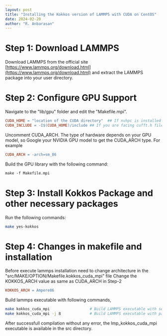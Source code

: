 ```yaml
---
layout: post
title: "Installing the Kokkos version of LAMMPS with CUDA on CentOS"
date: 2024-02-20
author: "R. Anbarasan"
---
```


# Step 1: Download LAMMPS

Download LAMMPS from the official site [https://www.lammps.org/download.html](https://www.lammps.org/download.html) and extract the LAMMPS package into your user directory.

# Step 2: Configure GPU Support

Navigate to the "lib/gpu" folder and edit the "Makefile.mpi".

```makefile
CUDA_HOME = "location of the CUDA directory"  ## If nvhpc is installed on the system change the path of the cuda
CUDA_INCLUDE = -I$(CUDA_HOME)/include ## If you are facing cufft.h file missing locate the path of cufft.h file using "locate lcufft.h" and add path 
```

Uncomment CUDA_ARCH. The type of hardware depends on your GPU model, so Google your NVIDIA GPU model to get the CUDA_ARCH type.
For example
```makefile
CUDA_ARCH = -arch=sm_86
```
Build the GPU library with the following command:
```makefile
make -f Makefile.mpi
```
# Step 3: Install Kokkos Package and other necessary packages
Run the following commands:
```bash
make yes-kokkos
```
# Step 4: Changes in makefile and installation
Before execute lammps installation need to change architecture in the "src/MAKE/OPTION/Makefile.kokkos_cuda_mpi" file
Change the KOKKOS_ARCH value as same as CUDA_ARCH in Step-2
```makefile
KOKKOS_ARCH = Ampere86
```
Build lammps executable with following commands,
```bash
make kokkos_cuda_mpi                  # Build LAMMPS executable with serial
make kokkos_cuda_mpi -j 8             # Build LAMMPS executable with parallel
```
After successfull compilation without any error, the lmp_kokkos_cuda_mpi executable is available in the src directory.

